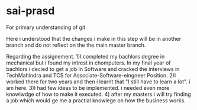 # sai-prasd
For primary understanding of git 

Here i understood that the changes i make in this step will be in another branch and do not reflect on the the main master branch.

Regarding the assignement.
1)I completed my bachlors degree in mechanical but i found my intrest in chomputers. In my final year of bachlors i decied to get a job in Software and cracked the interviews in TechMahindra and TCS for Associate-Software-eingneer Position.
2)I worked there for two years and then i learnt that "I still have to learn a lot". i am here.
3)I had few ideas to be implemented.
  i needed even more knowlwdge of how to make it executed.
4) after my masters i will try finding a job which would ge me a practial knowlege on how the business works.

